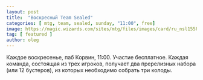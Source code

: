 ```yaml
---
layout: post
title:  "Воскресный Team Sealed"
categories: [ mtg, team, sealed, sunday, "11:00", free]
image: https://magic.wizards.com/sites/mtg/files/images/card/ru_nsl155PSdA.png
tag: [ featured ]
author: oleg
---
```

Каждое воскресенье, паб Корвин, 11:00. Участие бесплатное. 
Каждая команда, состоящая из трех игроков, получает два пререлизных набора (или 12 бустеров), из которых необходимо собрать три колоды. 